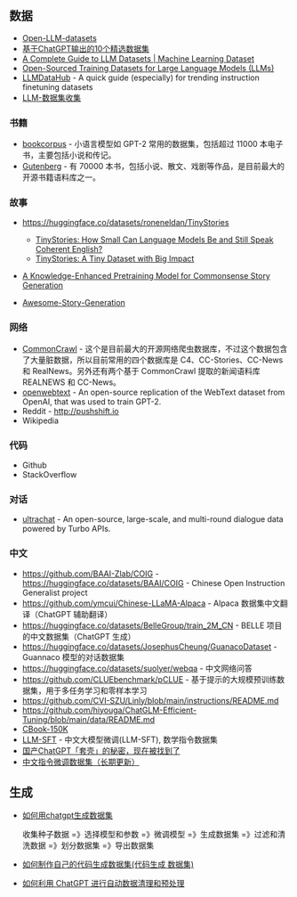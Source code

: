 
## 数据

- [Open-LLM-datasets](https://github.com/dsdanielpark/open-llm-datasets)
- [基于ChatGPT输出的10个精选数据集](https://www.atyun.com/56192.html)
- [A Complete Guide to LLM Datasets | Machine Learning Dataset](https://medium.com/@wangshally11/a-complete-guide-to-llm-datasets-machine-learning-dataset-2865bbc7332c)
- [Open-Sourced Training Datasets for Large Language Models (LLMs)](https://kili-technology.com/large-language-models-llms/9-open-sourced-datasets-for-training-large-language-models)
- [LLMDataHub](https://github.com/Zjh-819/LLMDataHub) - A quick guide (especially) for trending instruction finetuning datasets
- [LLM-数据集收集](https://zhuanlan.zhihu.com/p/648412136)

### 书籍

- [bookcorpus](https://huggingface.co/datasets/bookcorpus) - 小语言模型如 GPT-2 常用的数据集，包括超过 11000 本电子书，主要包括小说和传记。
- [Gutenberg](https://www.gutenberg.org/) - 有 70000 本书，包括小说、散文、戏剧等作品，是目前最大的开源书籍语料库之一。

### 故事

- https://huggingface.co/datasets/roneneldan/TinyStories

  - [TinyStories: How Small Can Language Models Be and Still Speak Coherent English?](https://arxiv.org/abs/2305.07759)
  - [TinyStories: A Tiny Dataset with Big Impact](https://satwikgawand.medium.com/tinystories-a-tiny-dataset-with-big-impact-f788d546b6f)

- [A Knowledge-Enhanced Pretraining Model for Commonsense Story Generation](https://ar5iv.labs.arxiv.org/html/2001.05139?_immersive_translate_auto_translate=1)
- [Awesome-Story-Generation](https://github.com/yingpengma/Awesome-Story-Generation?tab=readme-ov-file)

### 网络

- [CommonCrawl](https://commoncrawl.org/) - 这个是目前最大的开源网络爬虫数据库，不过这个数据包含了大量脏数据，所以目前常用的四个数据库是 C4、CC-Stories、CC-News 和 RealNews。另外还有两个基于 CommonCrawl 提取的新闻语料库 REALNEWS 和 CC-News。
- [openwebtext](https://huggingface.co/datasets/Skylion007/openwebtext) - An open-source replication of the WebText dataset from OpenAI, that was used to train GPT-2.
- Reddit - http://pushshift.io
- Wikipedia

### 代码

- Github
- StackOverflow

### 对话

- [ultrachat](https://huggingface.co/datasets/stingning/ultrachat) - An open-source, large-scale, and multi-round dialogue data powered by Turbo APIs. 

### 中文

- https://github.com/BAAI-Zlab/COIG - https://huggingface.co/datasets/BAAI/COIG - 	Chinese Open Instruction Generalist project
- https://github.com/ymcui/Chinese-LLaMA-Alpaca - Alpaca 数据集中文翻译（ChatGPT 辅助翻译）
- https://huggingface.co/datasets/BelleGroup/train_2M_CN - BELLE 项目的中文数据集（ChatGPT 生成）
- https://huggingface.co/datasets/JosephusCheung/GuanacoDataset - Guannaco 模型的对话数据集
- https://huggingface.co/datasets/suolyer/webqa - 中文网络问答
- https://github.com/CLUEbenchmark/pCLUE - 基于提示的大规模预训练数据集，用于多任务学习和零样本学习
- https://github.com/CVI-SZU/Linly/blob/main/instructions/README.md
- https://github.com/hiyouga/ChatGLM-Efficient-Tuning/blob/main/data/README.md
- [CBook-150K](https://github.com/FudanNLPLAB/CBook-150K)
- [LLM-SFT](https://github.com/yongzhuo/LLM-SFT) - 中文大模型微调(LLM-SFT), 数学指令数据集
- [国产ChatGPT「套壳」的秘密，现在被找到了](https://wallstreetcn.com/articles/3689782)
- [中文指令微调数据集（长期更新）](https://zhuanlan.zhihu.com/p/631640097)

## 生成

- [如何用chatgpt生成数据集](https://www.chatairc.com/32511/)

  收集种子数据 =》选择模型和参数 =》微调模型 =》生成数据集 =》过滤和清洗数据 =》划分数据集 =》导出数据集

- [如何制作自己的代码生成数据集(代码生成 数据集)](https://bitcloudcoin.com/code-generation-dataset/)
- [如何利用 ChatGPT 进行自动数据清理和预处理](https://www.mvrlink.com/chatgpt-for-automatic-data-cleaning-and-preprocessing/)